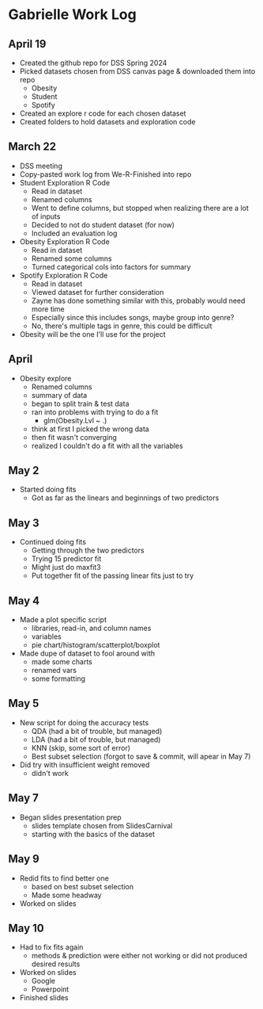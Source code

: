 # Gabrielle Work Log

## April 19
- Created the github repo for DSS Spring 2024
- Picked datasets chosen from DSS canvas page & downloaded them into repo
	- Obesity
	- Student
	- Spotify
- Created an explore r code for each chosen dataset
- Created folders to hold datasets and exploration code

## March 22
- DSS meeting
- Copy-pasted work log from We-R-Finished into repo
- Student Exploration R Code
	- Read in dataset
	- Renamed columns
	- Went to define columns, but stopped when realizing there are a lot of inputs
	- Decided to not do student dataset (for now)
	- Included an evaluation log 
- Obesity Exploration R Code
	- Read in dataset
	- Renamed some columns
	- Turned categorical cols into factors for summary
- Spotify Exploration R Code
	- Read in dataset
	- Viewed dataset for further consideration
	- Zayne has done something similar with this, probably would need more time
	- Especially since this includes songs, maybe group into genre?
	- No, there's multiple tags in genre, this could be difficult
- Obesity will be the one I'll use for the project

## April
- Obesity explore
	- Renamed columns
	- summary of data
	- began to split train & test data
	- ran into problems with trying to do a fit
		- glm(Obesity.Lvl ~ .)
	- think at first I picked the wrong data
	- then fit wasn't converging
	- realized I couldn't do a fit with all the variables

## May 2
- Started doing fits
	- Got as far as the linears and beginnings of two predictors

## May 3
- Continued doing fits
	- Getting through the two predictors
	- Trying 15 predictor fit
	- Might just do maxfit3
	- Put together fit of the passing linear fits just to try

## May 4
- Made a plot specific script
	- libraries, read-in, and column names
	- variables
	- pie chart/histogram/scatterplot/boxplot
- Made dupe of dataset to fool around with
	- made some charts
	- renamed vars
	- some formatting

## May 5
- New script for doing the accuracy tests
	- QDA (had a bit of trouble, but managed)
	- LDA (had a bit of trouble, but managed)
	- KNN (skip, some sort of error)
	- Best subset selection (forgot to save & commit, will apear in May 7)
- Did try with insufficient weight removed
	- didn't work

## May 7
- Began slides presentation prep
	- slides template chosen from SlidesCarnival
	- starting with the basics of the dataset

## May 9
- Redid fits to find better one
	- based on best subset selection
	- Made some headway
- Worked on slides

## May 10
- Had to fix fits again
	- methods & prediction were either not working or did not produced desired results
- Worked on slides 
	- Google
	- Powerpoint
- Finished slides